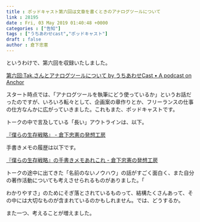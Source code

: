 ```yaml
---
title : ポッドキャスト第六回は文章を書くときのアナログツールについて
link : 28195
date : Fri, 03 May 2019 01:40:48 +0000
categories : ["告知"]
tags : ["うちあわせcast","ポッドキャスト"]
draft : false
author : 倉下忠憲
---
```


というわけで、第六回を収録いたしました。

<a href="https://anchor.fm/rashita/episodes/Tak-e3thcq">第六回:Tak.さんとアナログツールについて by うちあわせCast • A podcast on Anchor</a>

スタート時点では、「アナログツールを執筆にどう使っているか」というお話だったのですが、いろいろ転々として、企画案の章作りとか、フリーランスの仕事の仕方なんかに広がっていきました。これもまた、ポッドキャストです。

トークの中で言及している「長い」アウトラインは、以下。

<a href="https://scrapbox.io/rashitamemo/%E3%80%8E%E5%83%95%E3%82%89%E3%81%AE%E7%94%9F%E5%AD%98%E6%88%A6%E7%95%A5%E3%80%8F">『僕らの生存戦略』 - 倉下忠憲の発想工房</a>

手書きメモの履歴は以下です。

<a href="https://scrapbox.io/rashitamemo/%E3%80%8E%E5%83%95%E3%82%89%E3%81%AE%E7%94%9F%E5%AD%98%E6%88%A6%E7%95%A5%E3%80%8F%E3%81%AE%E6%89%8B%E6%9B%B8%E3%81%8D%E3%83%A1%E3%83%A2%E3%81%82%E3%82%8C%E3%81%93%E3%82%8C">『僕らの生存戦略』の手書きメモあれこれ - 倉下忠憲の発想工房</a>

トークの途中に出てきた「名前のないノウハウ」の話がすごく面白く、また自分の著作活動についても考えさせられるものがありました。「

わかりやすさ」のためにそぎ落とされているものって、結構たくさんあって、その中には大切なものが含まれているのかもしれません。では、どうするか。

また一つ、考えることが増えました。